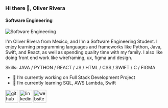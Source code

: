 ### Hi there 👋, Oliver Rivera
#### Software Engineering
![Software Engineering](https://media.licdn.com/dms/image/v2/D5616AQG5m9HLDexXlA/profile-displaybackgroundimage-shrink_350_1400/profile-displaybackgroundimage-shrink_350_1400/0/1727947211664?e=1733356800&v=beta&t=OLfbrSPBGA26P5J5K2qo1e388XzITHeaTqrJUUTH7hU)

I'm Oliver Rivera from Mexico, and I'm a Software Engineering Student. I enjoy learning programming languages and frameworks like Python, Java, Swift, and React, as well as spending quality time with my family. I also like doing front end work like wireframing, ux, figma and design.

Skills: JAVA / PYTHON / REACT / JS / HTML / CSS / SWIFT / C / FIGMA

- 🔭 I’m currently working on Full Stack Development Project 
- 🌱 I’m currently learning SQL, AWS Lambda, Swift 


[<img src='https://cdn.jsdelivr.net/npm/simple-icons@3.0.1/icons/github.svg' alt='github' height='40'>](https://github.com/olael94)  [<img src='https://cdn.jsdelivr.net/npm/simple-icons@3.0.1/icons/linkedin.svg' alt='linkedin' height='40'>](https://www.linkedin.com/in/oliver-rivera-software-engineer/)  [<img src='https://cdn.jsdelivr.net/npm/simple-icons@3.0.1/icons/icloud.svg' alt='website' height='40'>](https://olael94-cs-220-portfolio-final-with-correct-template.vercel.app/)  



